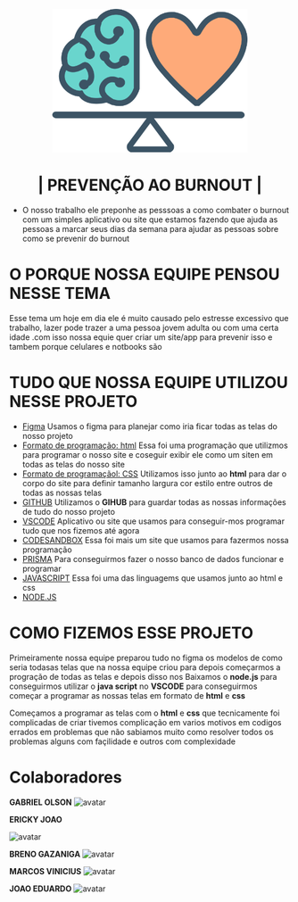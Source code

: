 <p align="center">
  <img src="https://raw.githubusercontent.com/brenogazaniga/projeto/1409f377412c1390893e934fa66b66206c1afa4b/assets/img/logo.svg" width="350
  ">
</p>

<h1 align="center">| PREVENÇÃO AO BURNOUT | </h1>

- O nosso trabalho ele preponhe as pesssoas a como combater o burnout com um simples aplicativo ou site que estamos fazendo que ajuda as pessoas a marcar seus dias da semana para ajudar as pessoas sobre como se prevenir do burnout

# O PORQUE NOSSA EQUIPE PENSOU NESSE TEMA

Esse tema um hoje em dia ele é muito causado pelo estresse excessivo que trabalho, lazer pode trazer a uma pessoa jovem adulta ou com uma certa idade .com isso nossa equie quer criar um site/app para prevenir isso e tambem porque celulares e notbooks são

# TUDO QUE NOSSA EQUIPE UTILIZOU NESSE PROJETO

- [Figma](https://ebaconline.com.br/blog/o-que-e-figma-e-como-usar)
  Usamos o figma para planejar como iria ficar todas as telas do nosso projeto
- [Formato de programação: html](https://www.devmedia.com.br/html-basico-codigos-html/16596)
  Essa foi uma programação que utilizmos para programar o nosso site e coseguir exibir ele como um siten em todas as telas do nosso site
- [Formato de programaçãol: CSS](https://www.devmedia.com.br/guia/css/38149)
  Utilizamos isso junto ao **html** para dar o corpo do site para definir tamanho largura cor estilo entre outros de todas as nossas telas
- [GITHUB](https://docs.github.com/pt/get-started/learning-about-github/github-language-support)
  Utilizamos o **GIHUB** para guardar todas as nossas informações de tudo do nosso projeto
- [VSCODE](https://www.devmedia.com.br/guia-completo-do-visual-studio-code/43827)
  Aplicativo ou site que usamos para conseguir-mos programar tudo que nos fizemos até agora
- [CODESANDBOX](https://dev.to/codergirl1991/how-to-use-codesandbox-a-beginners-guide-1akl)
  Essa foi mais um site que usamos para fazermos nossa programação
- [PRISMA](https://www.linguagemprisma.br4.biz/)
  Para conseguirmos fazer o nosso banco de dados funcionar e programar
- [JAVASCRIPT](https://www.alura.com.br/artigos/javascript?srsltid=AfmBOoq7ArXJnkeNQsilB3ikioDookSwzB36KzThe8tuQjrR-MINKwsv)
  Essa foi uma das linguagems que usamos junto ao html e css
- [NODE.JS](https://www.devmedia.com.br/pro/)

# COMO FIZEMOS ESSE PROJETO

Primeiramente nossa equipe preparou tudo no figma os modelos de como seria todasas telas que na nossa equipe criou para depois começarmos a progração de todas as telas e depois disso nos Baixamos o **node.js** para conseguirmos utilizar o **java script** no **VSCODE** para conseguirmos começar a programar as nossas telas em formato de **html** e **css**

Começamos a programar as telas com o **html** e **css** que tecnicamente foi complicadas de criar tivemos complicação em varios motivos em codigos errados em problemas que não sabiamos muito como resolver todos os problemas alguns com façilidade e outros com complexidade

# Colaboradores

**GABRIEL OLSON**
<img src="https://avatars.githubusercontent.com/u/160385881?v=4" alt="avatar" width="300px">

**ERICKY JOAO**

<img src="https://avatars.githubusercontent.com/u/228577518?v=4" alt="avatar" width="300px">

**BRENO GAZANIGA**
<img src="https://avatars.githubusercontent.com/u/228577501?v=4" alt="avatar" width="300px">

**MARCOS VINICIUS**
<img src="https://avatars.githubusercontent.com/u/230414590?v=4&size=64" alt="avatar" width="300px">

**JOAO EDUARDO**
<img src="https://avatars.githubusercontent.com/u/125469869?v=4" alt="avatar" width="300px">
